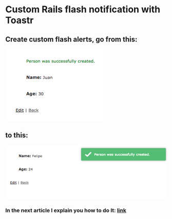 # Custom Rails flash notification with Toastr

## Create custom flash alerts, go from this:
![image_1](/git_images/image_1.png)
## to this:
![image_2](/git_images/image_2.png)
### In the next article I explain you how to do It: [link](https://ftovaro.github.io/ruby/rails/bootstrap/notification/flash/toast/alerts/2016/11/19/custom-flash-notifications-with-bootstrap.html)
